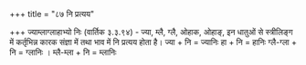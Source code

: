 +++
title = "८७ नि प्रत्यय"

+++
ज्याम्लाग्लाहाभ्यो निः (वार्तिक ३.३.९४) - ज्या, म्लै, ग्लै, ओहाक, ओहाङ्, इन धातुओं से स्त्रीलिङ्ग में कर्तृभिन्न कारक संज्ञा में तथा भाव में नि प्रत्यय होता है। ज्या + नि = ज्यानिः हा + नि = हानिः ग्लै-ग्ला + नि = ग्लानिः । म्लै-म्ला + नि = म्लानिः